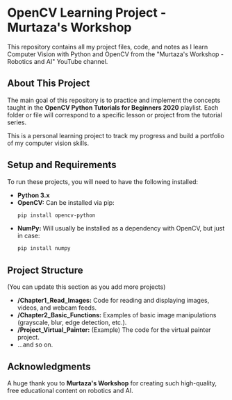 # OpenCV Learning Project - Murtaza's Workshop

This repository contains all my project files, code, and notes as I learn Computer Vision with Python and OpenCV from the "Murtaza's Workshop - Robotics and AI" YouTube channel.

## About This Project

The main goal of this repository is to practice and implement the concepts taught in the **OpenCV Python Tutorials for Beginners 2020** playlist. Each folder or file will correspond to a specific lesson or project from the tutorial series.

This is a personal learning project to track my progress and build a portfolio of my computer vision skills.

## Setup and Requirements

To run these projects, you will need to have the following installed:

* **Python 3.x**
* **OpenCV:** Can be installed via pip:
    ```bash
    pip install opencv-python
    ```
* **NumPy:** Will usually be installed as a dependency with OpenCV, but just in case:
    ```bash
    pip install numpy
    ```

## Project Structure

(You can update this section as you add more projects)

* **/Chapter1_Read_Images:** Code for reading and displaying images, videos, and webcam feeds.
* **/Chapter2_Basic_Functions:** Examples of basic image manipulations (grayscale, blur, edge detection, etc.).
* **/Project_Virtual_Painter:** (Example) The code for the virtual painter project.
* ...and so on.

## Acknowledgments

A huge thank you to **Murtaza's Workshop** for creating such high-quality, free educational content on robotics and AI.
